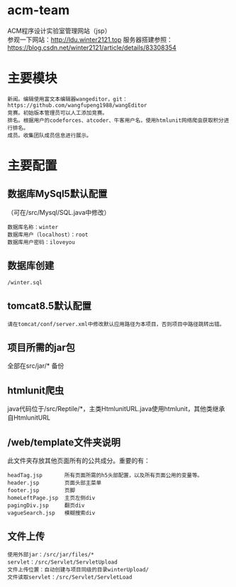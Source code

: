 # acm-team
ACM程序设计实验室管理网站（jsp）<br>
参观一下网站：http://ldu.winter2121.top
服务器搭建参照：https://blog.csdn.net/winter2121/article/details/83308354

# 主要模块
    新闻。编辑使用富文本编辑器wangeditor，git：https://github.com/wangfupeng1988/wangEditor
    竞赛。初始版本管理员可以人工添加竞赛。
    排名。根据用户的codeforces、atcoder、牛客用户名，使用htmlunit网络爬虫获取积分进行排名。
    成员。收集团队成员信息进行展示。

# 主要配置
  ## 数据库MySql5默认配置
  （可在/src/Mysql/SQL.java中修改）
  
    数据库名称：winter
    数据库用户（localhost）：root
    数据库用户密码：iloveyou
  ## 数据库创建
    /winter.sql
    
  ## tomcat8.5默认配置
    请在tomcat/conf/server.xml中修改默认应用路径为本项目，否则项目中路径跳转出错。
  
  ## 项目所需的jar包
  全部在src/jar/* 备份
  
  ## htmlunit爬虫
  java代码位于/src/Reptile/*，主类HtmlunitURL.java使用htmlunit，其他类继承自HtmlunitURL
  
  ## /web/template文件夹说明
  此文件夹存放其他页面所有的公共成分。重要的有：
  
    headTag.jsp       所有页面所需的h5头部配置，以及所有页面公用的变量等。
    header.jsp        页面头部主菜单
    footer.jsp        页脚
    homeLeftPage.jsp  主页左侧div
    pagingDiv.jsp     翻页div
    vagueSearch.jsp   模糊搜索div
    
  ## 文件上传
    使用外部jar：/src/jar/files/*
    servlet：/src/Servlet/ServletUpload
    文件上传位置：自动创建与项目同级的目录winterUpload/
    文件读取servlet：/src/Servlet/ServletLoad
  
  
